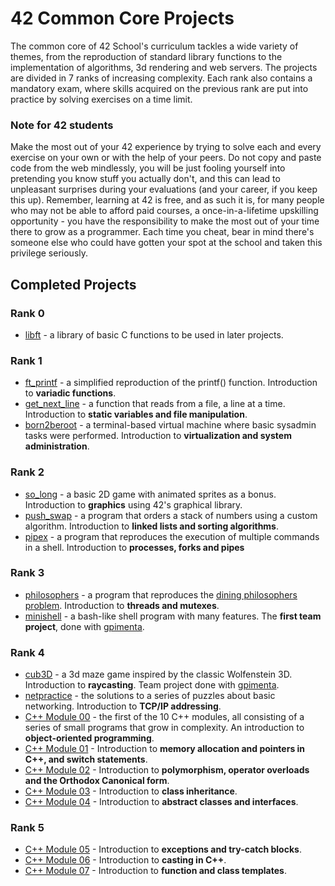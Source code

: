 # 42 Common Core Projects

The common core of 42 School's curriculum tackles a wide variety of themes, from the reproduction of standard library functions to the implementation of algorithms, 3d rendering and web servers.
The projects are divided in 7 ranks of increasing complexity. Each rank also contains a mandatory exam, where skills acquired on the previous rank are put into practice by solving exercises on a time limit.

### Note for 42 students
Make the most out of your 42 experience by trying to solve each and every exercise on your own or with the help of your peers. Do not copy and paste code from the web mindlessly, 
you will be just fooling yourself into pretending you know stuff you actually don't, and this can lead to unpleasant surprises during your evaluations (and your career, if you keep this up).
Remember, learning at 42 is free, and as such it is, for many people who may not be able to afford paid courses, a once-in-a-lifetime upskilling opportunity - you have the responsibility to make the most out of your time there to grow as a programmer. 
Each time you cheat, bear in mind there's someone else who could have gotten your spot at the school and taken this privilege seriously.

## Completed Projects

### Rank 0
- [libft](https://github.com/joao-aiveca-caseiro/Libft) - a library of basic C functions to be used in later projects.
### Rank 1
- [ft_printf](https://github.com/joao-aiveca-caseiro/ft_printf) - a simplified reproduction of the printf() function. Introduction to **variadic functions**.
- [get_next_line](https://github.com/joao-aiveca-caseiro/get_next_line) - a function that reads from a file, a line at a time. Introduction to **static variables and file manipulation**.
- [born2beroot](https://github.com/joao-aiveca-caseiro/born2beroot) - a terminal-based virtual machine where basic sysadmin tasks were performed. Introduction to **virtualization and system administration**.
### Rank 2
- [so_long](https://github.com/joao-aiveca-caseiro/so_long) - a basic 2D game with animated sprites as a bonus. Introduction to **graphics** using 42's graphical library.
- [push_swap](https://github.com/joao-aiveca-caseiro/push_swap) - a program that orders a stack of numbers using a custom algorithm. Introduction to **linked lists and sorting algorithms**.
- [pipex](https://github.com/joao-aiveca-caseiro/pipex) - a program that reproduces the execution of multiple commands in a shell. Introduction to **processes, forks and pipes**
### Rank 3
- [philosophers](https://github.com/joao-aiveca-caseiro/philosophers) - a program that reproduces the [dining philosophers problem](https://en.wikipedia.org/wiki/Dining_philosophers_problem). Introduction to **threads and mutexes**.
- [minishell](https://github.com/gpimenta42/42cursus/tree/master/minishell) - a bash-like shell program with many features. The **first team project**, done with [gpimenta](https://github.com/gpimenta42).
### Rank 4
- [cub3D](https://github.com/gpimenta42/42cursus/tree/master/cub3d) - a 3d maze game inspired by the classic Wolfenstein 3D. Introduction to **raycasting**. Team project done with [gpimenta](https://github.com/gpimenta42).
- [netpractice](https://github.com/joao-aiveca-caseiro/netpractice) - the solutions to a series of puzzles about basic networking. Introduction to **TCP/IP addressing**.
- [C++ Module 00](https://github.com/joao-aiveca-caseiro/cpp_00) - the first of the 10 C++ modules, all consisting of a series of small programs that grow in complexity. An introduction to **object-oriented programming**.
- [C++ Module 01](https://github.com/joao-aiveca-caseiro/cpp_01) - Introduction to **memory allocation and pointers in C++, and switch statements**.
- [C++ Module 02](https://github.com/joao-aiveca-caseiro/cpp_02) - Introduction to **polymorphism, operator overloads and the Orthodox Canonical form**.
- [C++ Module 03](https://github.com/joao-aiveca-caseiro/cpp_03) - Introduction to **class inheritance**.
- [C++ Module 04](https://github.com/joao-aiveca-caseiro/cpp_04) - Introduction to **abstract classes and interfaces**.
### Rank 5
- [C++ Module 05](https://github.com/joao-aiveca-caseiro/cpp_05) - Introduction to **exceptions and try-catch blocks**.
- [C++ Module 06](https://github.com/joao-aiveca-caseiro/cpp_06) - Introduction to **casting in C++**.
- [C++ Module 07](https://github.com/joao-aiveca-caseiro/cpp_07) - Introduction to **function and class templates**.
